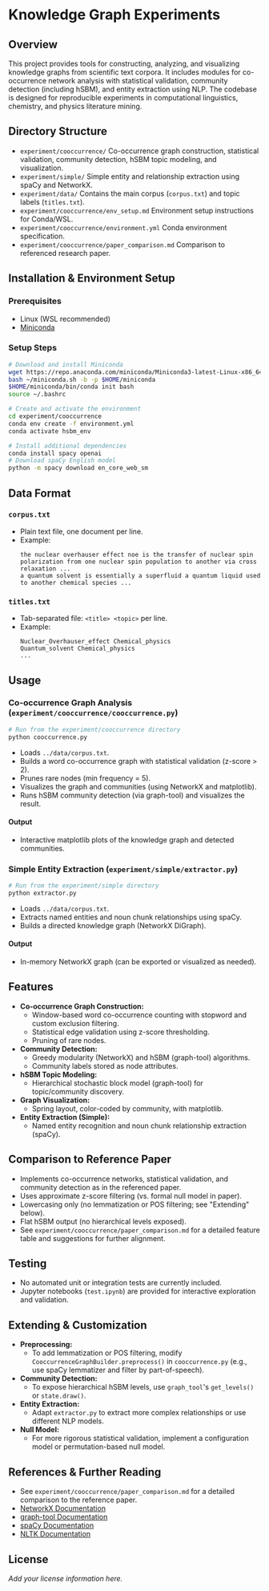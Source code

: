 # Knowledge Graph Experiments

## Overview

This project provides tools for constructing, analyzing, and visualizing knowledge graphs from scientific text corpora. It includes modules for co-occurrence network analysis with statistical validation, community detection (including hSBM), and entity extraction using NLP. The codebase is designed for reproducible experiments in computational linguistics, chemistry, and physics literature mining.

## Directory Structure

- `experiment/cooccurrence/`
  Co-occurrence graph construction, statistical validation, community detection, hSBM topic modeling, and visualization.
- `experiment/simple/`
  Simple entity and relationship extraction using spaCy and NetworkX.
- `experiment/data/`
  Contains the main corpus (`corpus.txt`) and topic labels (`titles.txt`).
- `experiment/cooccurrence/env_setup.md`
  Environment setup instructions for Conda/WSL.
- `experiment/cooccurrence/environment.yml`
  Conda environment specification.
- `experiment/cooccurrence/paper_comparison.md`
  Comparison to referenced research paper.

## Installation & Environment Setup

### Prerequisites
- Linux (WSL recommended)
- [Miniconda](https://docs.conda.io/en/latest/miniconda.html)

### Setup Steps

```bash
# Download and install Miniconda
wget https://repo.anaconda.com/miniconda/Miniconda3-latest-Linux-x86_64.sh -O ~/miniconda.sh
bash ~/miniconda.sh -b -p $HOME/miniconda
$HOME/miniconda/bin/conda init bash
source ~/.bashrc

# Create and activate the environment
cd experiment/cooccurrence
conda env create -f environment.yml
conda activate hsbm_env

# Install additional dependencies
conda install spacy openai
# Download spaCy English model
python -m spacy download en_core_web_sm
```

## Data Format

### `corpus.txt`
- Plain text file, one document per line.
- Example:
  ```
  the nuclear overhauser effect noe is the transfer of nuclear spin polarization from one nuclear spin population to another via cross relaxation ...
  a quantum solvent is essentially a superfluid a quantum liquid used to another chemical species ...
  ```

### `titles.txt`
- Tab-separated file: `<title> <topic>` per line.
- Example:
  ```
  Nuclear_Overhauser_effect Chemical_physics
  Quantum_solvent Chemical_physics
  ...
  ```

## Usage

### Co-occurrence Graph Analysis (`experiment/cooccurrence/cooccurrence.py`)

```python
# Run from the experiment/cooccurrence directory
python cooccurrence.py
```
- Loads `../data/corpus.txt`.
- Builds a word co-occurrence graph with statistical validation (z-score > 2).
- Prunes rare nodes (min frequency = 5).
- Visualizes the graph and communities (using NetworkX and matplotlib).
- Runs hSBM community detection (via graph-tool) and visualizes the result.

#### Output
- Interactive matplotlib plots of the knowledge graph and detected communities.

### Simple Entity Extraction (`experiment/simple/extractor.py`)

```python
# Run from the experiment/simple directory
python extractor.py
```
- Loads `../data/corpus.txt`.
- Extracts named entities and noun chunk relationships using spaCy.
- Builds a directed knowledge graph (NetworkX DiGraph).

#### Output
- In-memory NetworkX graph (can be exported or visualized as needed).

## Features

- **Co-occurrence Graph Construction:**
  - Window-based word co-occurrence counting with stopword and custom exclusion filtering.
  - Statistical edge validation using z-score thresholding.
  - Pruning of rare nodes.
- **Community Detection:**
  - Greedy modularity (NetworkX) and hSBM (graph-tool) algorithms.
  - Community labels stored as node attributes.
- **hSBM Topic Modeling:**
  - Hierarchical stochastic block model (graph-tool) for topic/community discovery.
- **Graph Visualization:**
  - Spring layout, color-coded by community, with matplotlib.
- **Entity Extraction (Simple):**
  - Named entity recognition and noun chunk relationship extraction (spaCy).

## Comparison to Reference Paper

- Implements co-occurrence networks, statistical validation, and community detection as in the referenced paper.
- Uses approximate z-score filtering (vs. formal null model in paper).
- Lowercasing only (no lemmatization or POS filtering; see "Extending" below).
- Flat hSBM output (no hierarchical levels exposed).
- See `experiment/cooccurrence/paper_comparison.md` for a detailed feature table and suggestions for further alignment.

## Testing

- No automated unit or integration tests are currently included.
- Jupyter notebooks (`test.ipynb`) are provided for interactive exploration and validation.

## Extending & Customization

- **Preprocessing:**
  - To add lemmatization or POS filtering, modify `CooccurrenceGraphBuilder.preprocess()` in `cooccurrence.py` (e.g., use spaCy lemmatizer and filter by part-of-speech).
- **Community Detection:**
  - To expose hierarchical hSBM levels, use `graph_tool`'s `get_levels()` or `state.draw()`.
- **Entity Extraction:**
  - Adapt `extractor.py` to extract more complex relationships or use different NLP models.
- **Null Model:**
  - For more rigorous statistical validation, implement a configuration model or permutation-based null model.

## References & Further Reading

- See `experiment/cooccurrence/paper_comparison.md` for a detailed comparison to the reference paper.
- [NetworkX Documentation](https://networkx.org/)
- [graph-tool Documentation](https://graph-tool.skewed.de/)
- [spaCy Documentation](https://spacy.io/)
- [NLTK Documentation](https://www.nltk.org/)

## License

*Add your license information here.*